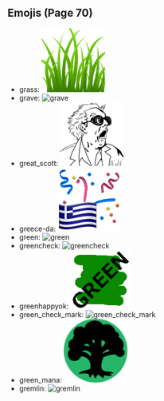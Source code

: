 
## Emojis (Page 70)

* grass: ![grass](output/grass.jpg)
* grave: ![grave](output/grave)
* great_scott: ![great_scott](output/great_scott.png)
* greece-da: ![greece-da](output/greece-da.png)
* green: ![green](output/green)
* greencheck: ![greencheck](output/greencheck)
* greenhappyok: ![greenhappyok](output/greenhappyok.gif)
* green_check_mark: ![green_check_mark](output/green_check_mark)
* green_mana: ![green_mana](output/green_mana.png)
* gremlin: ![gremlin](output/gremlin)
